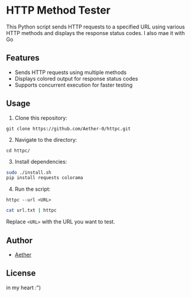 


# HTTP Method Tester

This Python script sends HTTP requests to a specified URL using various HTTP methods and displays the response status codes.
I also mae it with Go

## Features

- Sends HTTP requests using multiple methods
- Displays colored output for response status codes
- Supports concurrent execution for faster testing

## Usage

1. Clone this repository:

```
git clone https://github.com/Aether-0/httpc.git
```

2. Navigate to the directory:

```
cd httpc/
```

3. Install dependencies:

```bash
sudo ./install.sh
pip install requests colorama
```

4. Run the script:

```
httpc --url <URL>
```
```bash
cat url.txt | httpc
```
Replace `<URL>` with the URL you want to test.

## Author

- [Aether](https://github.com/Aether-0)

## License
 in my heart :")
